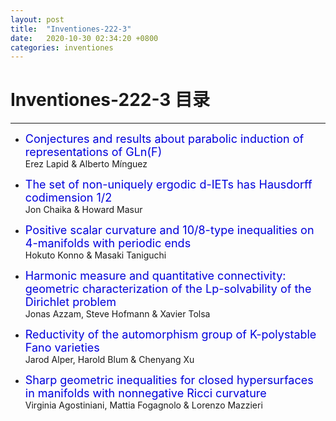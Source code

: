 ```yaml
---
layout: post
title:  "Inventiones-222-3"
date:   2020-10-30 02:34:20 +0800
categories: inventiones
---
```


# Inventiones-222-3 目录
------



- <font color="#0000dd" size="4">Conjectures and results about parabolic induction of representations of GLn(F)</font>    
    Erez Lapid & Alberto Mínguez

- <font color="#0000dd" size="4">The set of non-uniquely ergodic d-IETs has Hausdorff codimension 1/2</font>    
    Jon Chaika & Howard Masur

- <font color="#0000dd" size="4">Positive scalar curvature and 10/8-type inequalities on 4-manifolds with periodic ends</font>    
    Hokuto Konno & Masaki Taniguchi


- <font color="#0000dd" size="4">Harmonic measure and quantitative connectivity: geometric characterization of the Lp-solvability of the Dirichlet problem</font>    
    Jonas Azzam, Steve Hofmann & Xavier Tolsa


- <font color="#0000dd" size="4">Reductivity of the automorphism group of K-polystable Fano varieties</font>    
    Jarod Alper, Harold Blum & Chenyang Xu


- <font color="#0000dd" size="4">Sharp geometric inequalities for closed hypersurfaces in manifolds with nonnegative Ricci curvature</font>    
    Virginia Agostiniani, Mattia Fogagnolo & Lorenzo Mazzieri



